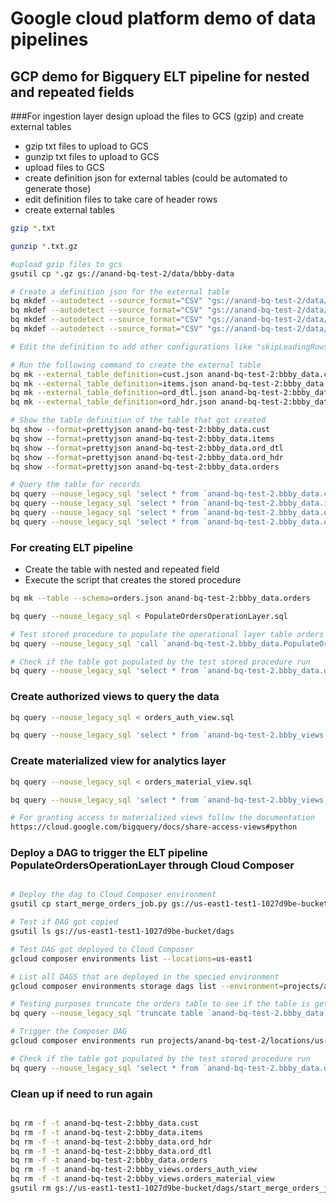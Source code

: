 # Google cloud platform demo of data pipelines

## GCP demo for Bigquery ELT pipeline for nested and repeated fields 

###For ingestion layer design upload the files to GCS (gzip) and create external tables
* gzip txt files to upload to GCS
* gunzip txt files to upload to GCS
* upload files to GCS
* create definition json for external tables (could be automated to generate those)
* edit definition files to take care of header rows
* create external tables

``` sh
gzip *.txt

gunzip *.txt.gz

#upload gzip files to gcs
gsutil cp *.gz gs://anand-bq-test-2/data/bbby-data

# Create a definition json for the external table
bq mkdef --autodetect --source_format="CSV" "gs://anand-bq-test-2/data/bbby-data/cust.txt" > cust.json
bq mkdef --autodetect --source_format="CSV" "gs://anand-bq-test-2/data/bbby-data/items.txt" > items.json
bq mkdef --autodetect --source_format="CSV" "gs://anand-bq-test-2/data/bbby-data/ord_dtl.txt" > ord_dtl.json
bq mkdef --autodetect --source_format="CSV" "gs://anand-bq-test-2/data/bbby-data/ord_hdr.txt" > ord_hdr.json

# Edit the definition to add other configurations like "skipLeadingRows": 1

# Run the following command to create the external table
bq mk --external_table_definition=cust.json anand-bq-test-2:bbby_data.cust 
bq mk --external_table_definition=items.json anand-bq-test-2:bbby_data.items 
bq mk --external_table_definition=ord_dtl.json anand-bq-test-2:bbby_data.ord_dtl 
bq mk --external_table_definition=ord_hdr.json anand-bq-test-2:bbby_data.ord_hdr 

# Show the table definition of the table that got created
bq show --format=prettyjson anand-bq-test-2:bbby_data.cust
bq show --format=prettyjson anand-bq-test-2:bbby_data.items
bq show --format=prettyjson anand-bq-test-2:bbby_data.ord_dtl
bq show --format=prettyjson anand-bq-test-2:bbby_data.ord_hdr
bq show --format=prettyjson anand-bq-test-2:bbby_data.orders

# Query the table for records
bq query --nouse_legacy_sql 'select * from `anand-bq-test-2.bbby_data.cust`'
bq query --nouse_legacy_sql 'select * from `anand-bq-test-2.bbby_data.items`'
bq query --nouse_legacy_sql 'select * from `anand-bq-test-2.bbby_data.ord_dtl`'
bq query --nouse_legacy_sql 'select * from `anand-bq-test-2.bbby_data.ord_hdr`'

``` 

### For creating ELT pipeline 
* Create the table with nested and repeated field 
* Execute the script that creates the stored procedure

```sh
bq mk --table --schema=orders.json anand-bq-test-2:bbby_data.orders      

bq query --nouse_legacy_sql < PopulateOrdersOperationLayer.sql

# Test stored procedure to populate the operational layer table orders
bq query --nouse_legacy_sql 'call `anand-bq-test-2.bbby_data.PopulateOrdersOperationLayer`()'

# Check if the table got populated by the test stored procedure run
bq query --nouse_legacy_sql 'select * from `anand-bq-test-2.bbby_data.orders`'

```

### Create authorized views to query the data
```sh
bq query --nouse_legacy_sql < orders_auth_view.sql

bq query --nouse_legacy_sql 'select * from `anand-bq-test-2.bbby_views.orders_auth_view`'
```

### Create materialized view for analytics layer

```sh
bq query --nouse_legacy_sql < orders_material_view.sql

bq query --nouse_legacy_sql 'select * from `anand-bq-test-2.bbby_views.orders_material_view`'

# For granting access to materialized views follow the documentation
https://cloud.google.com/bigquery/docs/share-access-views#python
```

### Deploy a DAG to trigger the ELT pipeline PopulateOrdersOperationLayer through Cloud Composer

```sh

# Deploy the dag to Cloud Composer environment
gsutil cp start_merge_orders_job.py gs://us-east1-test1-1027d9be-bucket/dags

# Test if DAG got copied
gsutil ls gs://us-east1-test1-1027d9be-bucket/dags

# Test DAG got deployed to Cloud Composer
gcloud composer environments list --locations=us-east1

# List all DAGS that are deployed in the specied environment
gcloud composer environments storage dags list --environment=projects/anand-bq-test-2/locations/us-east1/environments/test1

# Testing purposes truncate the orders table to see if the table is getting populated by the stored proc.
bq query --nouse_legacy_sql 'truncate table `anand-bq-test-2.bbby_data.orders`'

# Trigger the Composer DAG
gcloud composer environments run projects/anand-bq-test-2/locations/us-east1/environments/test1 trigger_dag -- start_merge_orders_job

# Check if the table got populated by the test stored procedure run
bq query --nouse_legacy_sql 'select * from `anand-bq-test-2.bbby_data.orders`'
```

### Clean up if need to run again

```sh

bq rm -f -t anand-bq-test-2:bbby_data.cust
bq rm -f -t anand-bq-test-2:bbby_data.items
bq rm -f -t anand-bq-test-2:bbby_data.ord_hdr
bq rm -f -t anand-bq-test-2:bbby_data.ord_dtl
bq rm -f -t anand-bq-test-2:bbby_data.orders
bq rm -f -t anand-bq-test-2:bbby_views.orders_auth_view
bq rm -f -t anand-bq-test-2:bbby_views.orders_material_view
gsutil rm gs://us-east1-test1-1027d9be-bucket/dags/start_merge_orders_job.py

```

